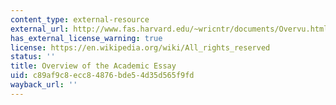 ```yaml
---
content_type: external-resource
external_url: http://www.fas.harvard.edu/~wricntr/documents/Overvu.html
has_external_license_warning: true
license: https://en.wikipedia.org/wiki/All_rights_reserved
status: ''
title: Overview of the Academic Essay
uid: c89af9c8-ecc8-4876-bde5-4d35d565f9fd
wayback_url: ''
---
```

